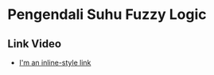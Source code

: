 Pengendali Suhu Fuzzy Logic
============

## Link Video
- [I'm an inline-style link](https://drive.google.com/open?id=1r3O-qAyHQPxjyEYW83_sfly7KiOU-mNJ)